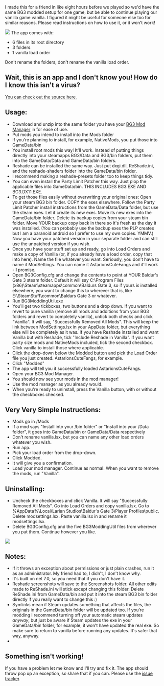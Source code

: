 I made this for a friend in like eight hours before we played so we'd have the same BG3 modded setup for one game, but be able to continue playing our vanilla game vanilla. I figured it might be useful for someone else too for similar reasons. Please read instructions on how to use it, or it won't work!  
  
![](https://i.imgur.com/qfLD9HW.png)
The app comes with:  
-   6 files in its root directory
-   3 folders
-   1 vanilla load order
  
Don't rename the folders, don't rename the vanilla load order.  
  
## Wait, this is an app and I don't know you! How do I know this isn't a virus?
  
[You can check out the source here.](https://github.com/sixstepsaway/BG3-Modding-Util)   

## Usage:  

-   Download and unzip into the same folder you have your [BG3 Mod Manager](https://github.com/LaughingLeader/BG3ModManager) in for ease of use.
-   Put mods you intend to install into the Mods folder    
-   If you're planning to install, for example, NativeMods, you put those into GameData/bin
-   You install root mods this way! It'll work. Instead of putting things directly into your steamapps BG3/Data and BG3/bin folders, put them into the GameData/Data and GameData/bin folders.
-   Reshade can be installed the same way. Just put dxgi.dll, ReShade.ini, and the reshade-shaders folder into the GameData/bin folder.     
-   I recommend making a reshade-presets folder too to keep things tidy.    
-   You can even install the Party Limit Patcher this way. Just plop the applicable files into GameData/bin. THIS INCLUDES BG3.EXE AND BG3.DX11.EXE.    
-   To get those files easily without overwriting your original ones: Open your steam BG3 bin folder. COPY the exes elsewhere. Follow the Party Limit Patcher install instructions from the GameData/Data folder, but use the steam exes. Let it create its new exes. Move its new exes into the GameData/bin folder. Delete its backup copies from your steam bin folder. Move YOUR backup copy back in there so it's fresh as the day it was installed. (You can probably use the backup exes the PLP creates but I am a paranoid android so I prefer to use my own copies. YMMV.) Now you have your patched version in your separate folder and can still use the unpatched version if you wish.    
-   Once you have your stuff set up and ready, go into Load Orders and make a copy of Vanilla (or, if you already have a load order, copy that into here). Name the file whatever you want. Seriously, you don't have to name it ModSettings. You can name it AstarionsCuteFangs and it'll work - I promise.    
-   Open BG3Config.cfg and change the contents to point at YOUR Baldur's Gate 3 steam folder. Default it will say C:\Program Files (x86)\Steam\steamapps\common\Baldurs Gate 3, so if yours is installed elsewhere, you want to change this to wherever that is, like E:\SteamStuff\common\Baldurs Gate 3 or whatever.     
-   Run BG3ModdingUtil.exe
-   You'll get two tickboxes, two buttons and a drop down. If you want to revert to pure vanilla (remove all mods and additions from your BG3 folders and revert to completely vanilla), untick both checks and click "Vanilla". It will say, "Successfully Removed All Mods". This will keep the link between ModSettings.lsx in your AppData folder, but everything else will be completely as it was. If you have Reshade installed and want Vanilla but with Reshade, tick "Include Reshade in Vanilla". If you want party size mods and NativeMods included, tick the second checkbox. Click vanilla to install those where applicable.
-   Click the drop-down below the Modded button and pick the Load Order file you just created. AstarionsCuteFangs, for example.    
-   Click "Modded"
-   The app will tell you it successfully loaded AstarionsCuteFangs.
-   Open your BG3 Mod Manager.
-   You should now see your mods in the mod manager!    
-   Use the mod manager as you already would.    
-   When you're ready to uninstall, press the Vanilla button, with or without the checkboxes checked.  
  
## Very Very Simple Instructions:  
-   Mods go in /Mods
-   If a mod says "Install into your /bin folder" or "Install into your /Data folder", it goes into GameData/bin or GameData/Data respectively
-   Don't rename vanilla.lsx, but you can name any other load orders whatever you wish.
-   Run app.
-   Pick your load order from the drop-down.
-   Click Modded.
-   It will give you a confirmation.
-   Load your mod manager. Continue as normal. When you want to remove the mods, run "Vanilla". 

## Uninstalling: 
-   Uncheck the checkboxes and click Vanilla. It will say "Successfully Removed All Mods". Go into Load Orders and copy vanilla.lsx. Go to %AppData%\Local\Larian Studios\Baldur's Gate 3\Player Profiles\public\. Delete modsettings.lsx. Paste vanilla.lsx in and rename it modsettings.lsx.      
-   Delete BG3Config.cfg and the five BG3ModdingUtil files from wherever you put them. Continue however you like.  

![](https://storage.ko-fi.com/cdn/kofi3.png)  
 
## Notes:
-   If it throws an exception about permissions or just plain crashes, run it as an administrator. My friend had to, I didn't, I don't know why.
-   It's built on net 7.0, so you need that if you don't have it.      
-   Reshade screenshots will save to the Screenshots folder. All other edits made to ReShade.ini will stick except changing this folder. Delete ReShade.ini from GameData/bin and put it into the steam BG3 bin folder directly if you really want to change this :)
-   Symlinks mean if Steam updates something that affects the files, the originals in the GameData/bin folder will be updated too. If you're modding I recommend turning off your automatic steam updates _anyway_, but just be aware if Steam updates the exe in your GameData/bin folder, for example, it won't have updated the real exe. So make sure to return to vanilla before running any updates. It's safer that way, anyway.
-   
## Something isn't working!
  
If you have a problem let me know and I'll try and fix it. The app should throw pop up an exception, so share that if you can. Please use the [issue tracker](https://github.com/sixstepsaway/BG3-Modding-Util/issues).
